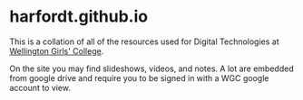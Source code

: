 # harfordt.github.io

This is a collation of all of the resources used for Digital Technologies at [Wellington Girls' College](http://wgc4me.wgc.school.nz/).

On the site you may find slideshows, videos, and notes. A lot are embedded from google drive and require you to be signed in with a WGC google account to view.